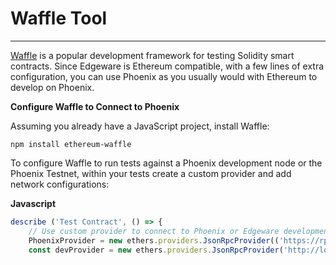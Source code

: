 # <b>Waffle Tool</b>
---

 [Waffle](https://www.getwaffle.io/) is a popular development framework for testing Solidity smart contracts. Since Edgeware is Ethereum compatible, with a few lines of extra configuration, you can use Phoenix as you usually would with Ethereum to develop on Phoenix.

 **Configure Waffle to Connect to Phoenix**

 Assuming you already have a JavaScript project, install Waffle:

 ```
 npm install ethereum-waffle
 ```

 To configure Waffle to run tests against a Phoenix development node or the Phoenix Testnet, within your tests create a custom provider and add network configurations:

 **Javascript**

 ```javascript
 describe ('Test Contract', () => { 
     // Use custom provider to connect to Phoenix or Edgeware development node const 
     PhoenixProvider = new ethers.providers.JsonRpcProvider(('https://rpc-testnet.swapdex.network/rpc') 
     const devProvider = new ethers.providers.JsonRpcProvider('http://localhost:9933/'); })
 ```